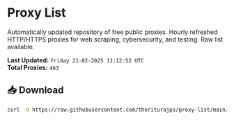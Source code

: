 # Proxy List

Automatically updated repository of free public proxies. Hourly refreshed HTTP/HTTPS proxies for web scraping, cybersecurity, and testing. Raw list available.

**Last Updated:** `Friday 21-02-2025 11:12:52 UTC`  
**Total Proxies:** `463`

## 📥 Download
```bash
curl -O https://raw.githubusercontent.com/theriturajps/proxy-list/main/proxies.txt
